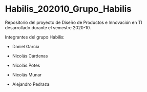 # Habilis_202010_Grupo_Habilis

Repositorio del proyecto de Diseño de Productos e Innovación en TI desarrollado durante el semestre 2020-10.

Integrantes del grupo Habilis:

- Daniel García

- Nicolás Cárdenas

- Nicolás Potes

- Nicolás Munar

- Alejandro Pedraza
